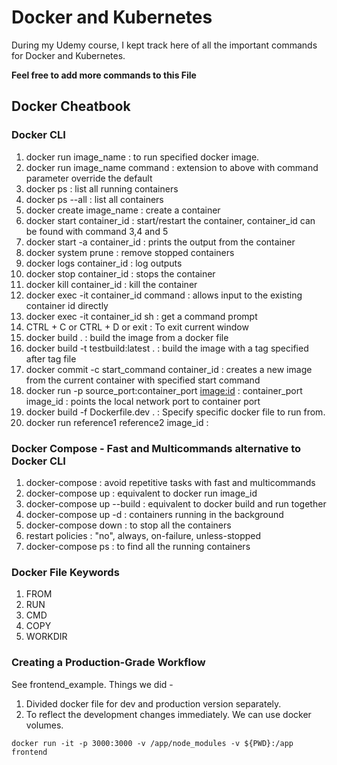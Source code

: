 # Docker and Kubernetes
During my Udemy course, I kept track here of all the important commands for Docker and Kubernetes.

**Feel free to add more commands to this File**

## Docker Cheatbook

### Docker CLI
1. docker run image_name : to run specified docker image.
2. docker run image_name command : extension to above with command parameter override the default
3. docker ps : list all running containers
4. docker ps --all : list all containers
5. docker create image_name : create a container
6. docker start container_id : start/restart the container, container_id can be found with command 3,4 and 5
7. docker start -a container_id : prints the output from the container
8. docker system prune : remove stopped containers
9. docker logs container_id : log outputs
10. docker stop container_id : stops the container
11. docker kill container_id : kill the container
12. docker exec -it container_id command : allows input to the existing container id directly
13. docker exec -it container_id sh : get a command prompt
14. CTRL + C or CTRL + D or exit : To exit current window
15. docker build . : build the image from a docker file
16. docker build -t testbuild:latest . : build the image with a tag specified after tag file
17. docker commit -c start_command container_id : creates a new image from the current container with specified start command
18. docker run -p source_port:container_port <image:id> : container_port image_id : points the local network port to container port
19. docker build -f Dockerfile.dev . : Specify specific docker file to run from.
20. docker run reference1 reference2 image_id :

### Docker Compose - Fast and Multicommands alternative to Docker CLI
1. docker-compose : avoid repetitive tasks with fast and multicommands
2. docker-compose up : equivalent to docker run image_id
3. docker-compose up --build : equivalent to docker build and run together
4. docker-compose up -d : containers running in the background
5. docker-compose down : to stop all the containers
6. restart policies : "no", always, on-failure, unless-stopped
7. docker-compose ps : to find all the running containers

### Docker File Keywords
1. FROM
2. RUN
3. CMD
4. COPY
5. WORKDIR

### Creating a Production-Grade Workflow
See frontend_example. Things we did - 
1. Divided docker file for dev and production version separately.
2. To reflect the development changes immediately. We can use docker volumes.
```
docker run -it -p 3000:3000 -v /app/node_modules -v ${PWD}:/app frontend
```